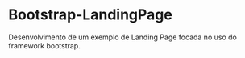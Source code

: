 # Bootstrap-LandingPage
Desenvolvimento de um exemplo de Landing Page focada no uso do framework bootstrap.
